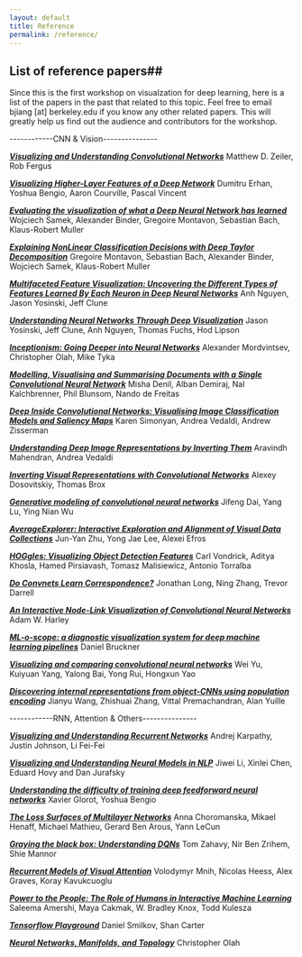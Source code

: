 ```yaml
---
layout: default
title: Reference
permalink: /reference/
---
```


## List of reference papers##

Since this is the first workshop on visualzation for deep learning, here is a list of the papers in the past that related to this topic. 
Feel free to email bjiang [at] berkeley.edu if you know any other related papers. This will greatly help us find out the audience and contributors for the workshop. 

------------CNN & Vision---------------

***[Visualizing and Understanding Convolutional Networks]***
Matthew D. Zeiler, Rob Fergus

***[Visualizing Higher-Layer Features of a Deep Network]***
Dumitru Erhan, Yoshua Bengio, Aaron Courville, Pascal Vincent

***[Evaluating the visualization of what a Deep Neural Network has learned]***
Wojciech Samek, Alexander Binder, Gregoire Montavon, Sebastian Bach,  Klaus-Robert Muller

***[Explaining NonLinear Classification Decisions with Deep Taylor Decomposition]***
Gregoire Montavon, Sebastian Bach, Alexander Binder, Wojciech Samek, Klaus-Robert Muller

***[Multifaceted Feature Visualization: Uncovering the Different Types of Features Learned By Each Neuron in Deep Neural Networks]***
Anh Nguyen, Jason Yosinski, Jeff Clune

***[Understanding Neural Networks Through Deep Visualization]***
Jason Yosinski, Jeff Clune, Anh Nguyen, Thomas Fuchs, Hod Lipson

***[Inceptionism: Going Deeper into Neural Networks]*** 
Alexander Mordvintsev, Christopher Olah,  Mike Tyka

***[Modelling, Visualising and Summarising Documents with a Single Convolutional Neural Network]***
Misha Denil, Alban Demiraj, Nal Kalchbrenner, Phil Blunsom, Nando de Freitas

***[Deep Inside Convolutional Networks: Visualising Image Classification Models and Saliency Maps]***
Karen Simonyan, Andrea Vedaldi, Andrew Zisserman

***[Understanding Deep Image Representations by Inverting Them]***
Aravindh Mahendran, Andrea Vedaldi

***[Inverting Visual Representations with Convolutional Networks]***
Alexey Dosovitskiy, Thomas Brox

***[Generative modeling of convolutional neural networks]***
Jifeng Dai, Yang Lu, Ying Nian Wu

***[AverageExplorer: Interactive Exploration and Alignment of Visual Data Collections]***
Jun-Yan Zhu, Yong Jae Lee, Alexei Efros

***[HOGgles: Visualizing Object Detection Features]***
Carl Vondrick, Aditya Khosla, Hamed Pirsiavash, Tomasz Malisiewicz, Antonio Torralba

***[Do Convnets Learn Correspondence?]***
Jonathan Long, Ning Zhang, Trevor Darrell

***[An Interactive Node-Link Visualization of Convolutional Neural Networks]***
Adam W. Harley

***[ML-o-scope: a diagnostic visualization system for deep machine learning pipelines]***
Daniel Bruckner

***[Visualizing and comparing convolutional neural networks]***
Wei Yu, Kuiyuan Yang, Yalong Bai, Yong Rui, Hongxun Yao

***[Discovering internal representations from object-CNNs using population encoding]***
Jianyu Wang, Zhishuai Zhang, Vittal Premachandran, Alan Yuille

------------RNN, Attention & Others---------------

***[Visualizing and Understanding Recurrent Networks]***
Andrej Karpathy, Justin Johnson, Li Fei-Fei

***[Visualizing and Understanding Neural Models in NLP]***
Jiwei Li, Xinlei Chen, Eduard Hovy and Dan Jurafsky

***[Understanding the difficulty of training deep feedforward neural networks]***
Xavier Glorot, Yoshua Bengio

***[The Loss Surfaces of Multilayer Networks]***
Anna Choromanska, Mikael Henaff, Michael Mathieu, Gerard Ben Arous, Yann LeCun

***[Graying the black box: Understanding DQNs]***
Tom Zahavy, Nir Ben Zrihem, Shie Mannor 

***[Recurrent Models of Visual Attention]***
Volodymyr Mnih, Nicolas Heess, Alex Graves, Koray Kavukcuoglu

***[Power to the People: The Role of Humans in Interactive Machine Learning]***
Saleema Amershi, Maya Cakmak, W. Bradley Knox, Todd Kulesza

***[Tensorflow Playground]***
Daniel Smilkov, Shan Carter

***[Neural Networks, Manifolds, and Topology]***
Christopher Olah




[Multifaceted Feature Visualization: Uncovering the Different Types of Features Learned By Each Neuron in Deep Neural Networks]: http://arxiv.org/pdf/1602.03616v1.pdf

[Modelling, Visualising and Summarising Documents with a Single Convolutional Neural Network]:http://arxiv.org/pdf/1406.3830v1.pdf


[Deep Inside Convolutional Networks: Visualising Image Classification Models and Saliency Maps]: http://arxiv.org/pdf/1312.6034.pdf

[Understanding Deep Image Representations by Inverting Them]:http://www.robots.ox.ac.uk/~vedaldi//assets/pubs/mahendran15understanding.pdf


[Visualizing Higher-Layer Features of a Deep Network]:http://igva2012.wikispaces.asu.edu/file/view/Erhan+2009+Visualizing+higher+layer+features+of+a+deep+network.pdf


[Visualizing and Understanding Convolutional Networks]:https://www.cs.nyu.edu/~fergus/papers/zeilerECCV2014.pdf


[Understanding Neural Networks Through Deep Visualization]:http://arxiv.org/abs/1506.06579


[An Interactive Node-Link Visualization of Convolutional Neural Networks]:http://link.springer.com/chapter/10.1007/978-3-319-27857-5_77

[ML-o-scope: a diagnostic visualization system for deep machine learning pipelines]:http://www.eecs.berkeley.edu/Pubs/TechRpts/2014/EECS-2014-99.pdf

[Visualizing and comparing convolutional neural networks]:http://arxiv.org/pdf/1412.6631v2.pdf

[Generative modeling of convolutional neural networks]:http://arxiv.org/pdf/1412.6296v2.pdf

[Discovering internal representations from object-CNNs using population encoding]:http://arxiv.org/pdf/1511.06855v2.pdf

[Visualizing and Understanding Recurrent Networks]:http://arxiv.org/pdf/1506.02078v2.pdf

[Understanding the difficulty of training deep feedforward neural networks]:http://jmlr.org/proceedings/papers/v9/glorot10a/glorot10a.pdf

[Visualizing and Understanding Neural Models in NLP]:http://arxiv.org/pdf/1506.01066v2.pdf

[Graying the black box: Understanding DQNs]:http://arxiv.org/pdf/1602.02658v3.pdf

[Evaluating the visualization of what a Deep Neural Network has learned]: http://arxiv.org/pdf/1509.06321v1.pdf

[Inceptionism: Going Deeper into Neural Networks]: http://googleresearch.blogspot.ch/2015/06/inceptionism-going-deeper-into-neural.html

[AverageExplorer: Interactive Exploration and Alignment of Visual Data Collections]: http://www.eecs.berkeley.edu/~junyanz/projects/averageExplorer/

[HOGgles: Visualizing Object Detection Features]: http://web.mit.edu/vondrick/ihog/

[Do Convnets Learn Correspondence?]: https://papers.nips.cc/paper/5420-do-convnets-learn-correspondence.pdf

[Power to the People: The Role of Humans in Interactive Machine Learning]: http://research.microsoft.com/en-us/um/people/samershi/papers/amershi_AIMagazine2014.pdf

[Explaining NonLinear Classification Decisions with Deep Taylor Decomposition]: http://arxiv.org/pdf/1512.02479v1.pdf

[Inverting Visual Representations with Convolutional Networks]: http://arxiv.org/pdf/1506.02753v3.pdf

[The Loss Surfaces of Multilayer Networks]: http://arxiv.org/pdf/1412.0233v3.pdf

[Tensorflow Playground]: http://playground.tensorflow.org/

[Neural Networks, Manifolds, and Topology]: http://colah.github.io/posts/2014-03-NN-Manifolds-Topology/

[Recurrent Models of Visual Attention]: http://arxiv.org/pdf/1406.6247v1.pdf

<script>
  (function(i,s,o,g,r,a,m){i['GoogleAnalyticsObject']=r;i[r]=i[r]||function(){
  (i[r].q=i[r].q||[]).push(arguments)},i[r].l=1*new Date();a=s.createElement(o),
  m=s.getElementsByTagName(o)[0];a.async=1;a.src=g;m.parentNode.insertBefore(a,m)
  })(window,document,'script','https://www.google-analytics.com/analytics.js','ga');

  ga('create', 'UA-48160406-2', 'auto');
  ga('send', 'pageview');

</script>